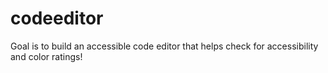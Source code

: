 # codeeditor

Goal is to build an accessible code editor that helps check for accessibility and color ratings!
